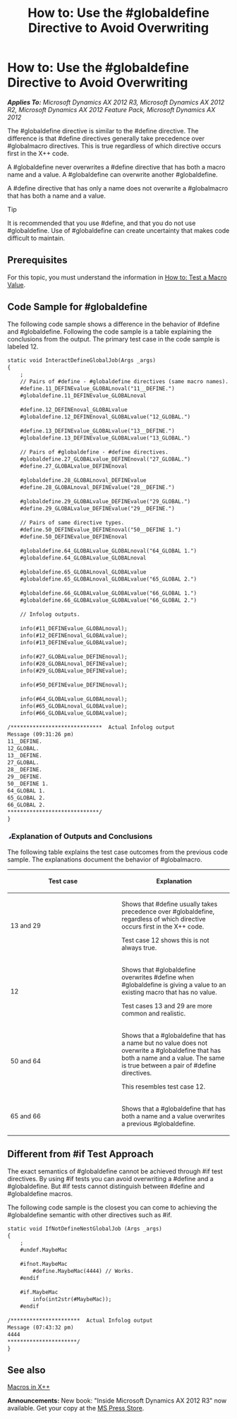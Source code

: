 ﻿---
title: 'How to: Use the #globaldefine Directive to Avoid Overwriting'
TOCTitle: 'How to: Use the #globaldefine Directive to Avoid Overwriting'
ms:assetid: dba5130a-74f2-4e92-80af-4dc1414c57d5
ms:mtpsurl: https://msdn.microsoft.com/en-us/library/Cc197124(v=AX.60)
ms:contentKeyID: 35252075
ms.date: 05/18/2015
mtps_version: v=AX.60
---

# How to: Use the \#globaldefine Directive to Avoid Overwriting 


_**Applies To:** Microsoft Dynamics AX 2012 R3, Microsoft Dynamics AX 2012 R2, Microsoft Dynamics AX 2012 Feature Pack, Microsoft Dynamics AX 2012_

The \#globaldefine directive is similar to the \#define directive. The difference is that \#define directives generally take precedence over \#globalmacro directives. This is true regardless of which directive occurs first in the X++ code.

A \#globaldefine never overwrites a \#define directive that has both a macro name and a value. A \#globaldefine can overwrite another \#globaldefine.

A \#define directive that has only a name does not overwrite a \#globalmacro that has both a name and a value.


> [!TIP]
> <P>It is recommended that you use #define, and that you do not use #globaldefine. Use of #globaldefine can create uncertainty that makes code difficult to maintain.</P>



## Prerequisites

For this topic, you must understand the information in [How to: Test a Macro Value](how-to-test-a-macro-value.md).

## Code Sample for \#globaldefine

The following code sample shows a difference in the behavior of \#define and \#globaldefine. Following the code sample is a table explaining the conclusions from the output. The primary test case in the code sample is labeled 12.

    static void InteractDefineGlobalJob(Args _args)
    {
        ;
        // Pairs of #define - #globaldefine directives (same macro names).
        #define.11_DEFINEvalue_GLOBALnoval("11__DEFINE.")
        #globaldefine.11_DEFINEvalue_GLOBALnoval
    
        #define.12_DEFINEnoval_GLOBALvalue
        #globaldefine.12_DEFINEnoval_GLOBALvalue("12_GLOBAL.")
    
        #define.13_DEFINEvalue_GLOBALvalue("13__DEFINE.")
        #globaldefine.13_DEFINEvalue_GLOBALvalue("13_GLOBAL.")
    
        // Pairs of #globaldefine - #define directives.
        #globaldefine.27_GLOBALvalue_DEFINEnoval("27_GLOBAL.")
        #define.27_GLOBALvalue_DEFINEnoval
    
        #globaldefine.28_GLOBALnoval_DEFINEvalue
        #define.28_GLOBALnoval_DEFINEvalue("28__DEFINE.")
    
        #globaldefine.29_GLOBALvalue_DEFINEvalue("29_GLOBAL.")
        #define.29_GLOBALvalue_DEFINEvalue("29__DEFINE.")
    
        // Pairs of same directive types.
        #define.50_DEFINEvalue_DEFINEnoval("50__DEFINE 1.")
        #define.50_DEFINEvalue_DEFINEnoval
    
        #globaldefine.64_GLOBALvalue_GLOBALnoval("64_GLOBAL 1.")
        #globaldefine.64_GLOBALvalue_GLOBALnoval
    
        #globaldefine.65_GLOBALnoval_GLOBALvalue
        #globaldefine.65_GLOBALnoval_GLOBALvalue("65_GLOBAL 2.")
    
        #globaldefine.66_GLOBALvalue_GLOBALvalue("66_GLOBAL 1.")
        #globaldefine.66_GLOBALvalue_GLOBALvalue("66_GLOBAL 2.")
    
        // Infolog outputs.
    
        info(#11_DEFINEvalue_GLOBALnoval);
        info(#12_DEFINEnoval_GLOBALvalue);
        info(#13_DEFINEvalue_GLOBALvalue);
    
        info(#27_GLOBALvalue_DEFINEnoval);
        info(#28_GLOBALnoval_DEFINEvalue);
        info(#29_GLOBALvalue_DEFINEvalue);
    
        info(#50_DEFINEvalue_DEFINEnoval);
    
        info(#64_GLOBALvalue_GLOBALnoval);
        info(#65_GLOBALnoval_GLOBALvalue);
        info(#66_GLOBALvalue_GLOBALvalue);
    
    /*****************************  Actual Infolog output
    Message (09:31:26 pm)
    11__DEFINE.
    12_GLOBAL.
    13__DEFINE.
    27_GLOBAL.
    28__DEFINE.
    29__DEFINE.
    50__DEFINE 1.
    64_GLOBAL 1.
    65_GLOBAL 2.
    66_GLOBAL 2.
    *****************************/
    }

### ![Cc197124.collapse\_all(en-us,AX.60).gif](images/Gg863931.collapse_all(en-us,AX.60).gif "Cc197124.collapse_all(en-us,AX.60).gif")Explanation of Outputs and Conclusions

The following table explains the test case outcomes from the previous code sample. The explanations document the behavior of \#globalmacro.

<table>
<colgroup>
<col style="width: 50%" />
<col style="width: 50%" />
</colgroup>
<thead>
<tr class="header">
<th><p>Test case</p></th>
<th><p>Explanation</p></th>
</tr>
</thead>
<tbody>
<tr class="odd">
<td><p>13 and 29</p></td>
<td><p>Shows that #define usually takes precedence over #globaldefine, regardless of which directive occurs first in the X++ code.</p>
<p>Test case 12 shows this is not always true.</p></td>
</tr>
<tr class="even">
<td><p>12</p></td>
<td><p>Shows that #globaldefine overwrites #define when #globaldefine is giving a value to an existing macro that has no value.</p>
<p>Test cases 13 and 29 are more common and realistic.</p></td>
</tr>
<tr class="odd">
<td><p>50 and 64</p></td>
<td><p>Shows that a #globaldefine that has a name but no value does not overwrite a #globaldefine that has both a name and a value. The same is true between a pair of #define directives.</p>
<p>This resembles test case 12.</p></td>
</tr>
<tr class="even">
<td><p>65 and 66</p></td>
<td><p>Shows that a #globaldefine that has both a name and a value overwrites a previous #globaldefine.</p></td>
</tr>
</tbody>
</table>


## Different from \#if Test Approach

The exact semantics of \#globaldefine cannot be achieved through \#if test directives. By using \#if tests you can avoid overwriting a \#define and a \#globaldefine. But \#if tests cannot distinguish between \#define and \#globaldefine macros.

The following code sample is the closest you can come to achieving the \#globaldefine semantic with other directives such as \#if.

    static void IfNotDefineNestGlobalJob (Args _args)
    {
        ;
        #undef.MaybeMac
    
        #ifnot.MaybeMac
            #define.MaybeMac(4444) // Works.
        #endif
    
        #if.MaybeMac
            info(int2str(#MaybeMac));
        #endif
    
    /**********************  Actual Infolog output
    Message (07:43:32 pm)
    4444
    **********************/
    }

## See also

[Macros in X++](macros-in-x.md)

  
**Announcements:** New book: "Inside Microsoft Dynamics AX 2012 R3" now available. Get your copy at the [MS Press Store](https://www.microsoftpressstore.com/store/inside-microsoft-dynamics-ax-2012-r3-9780735685109).

